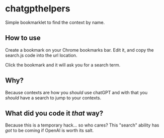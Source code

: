 # chatgpthelpers

Simple bookmarklet to find the context by name.

## How to use

Create a bookmark on your Chrome bookmarks bar. Edit it, and copy the search.js code into the url location.

Click the bookmark and it will ask you for a search term.

## Why?

Because contexts are how you _should_ use chatGPT and with that you _should_ have a search to jump to your contexts.

## What did you code it _that_ way?

Because this is a temporary hack... so who cares? This "search" ability has _got_ to be coming if OpenAI is worth its salt.
